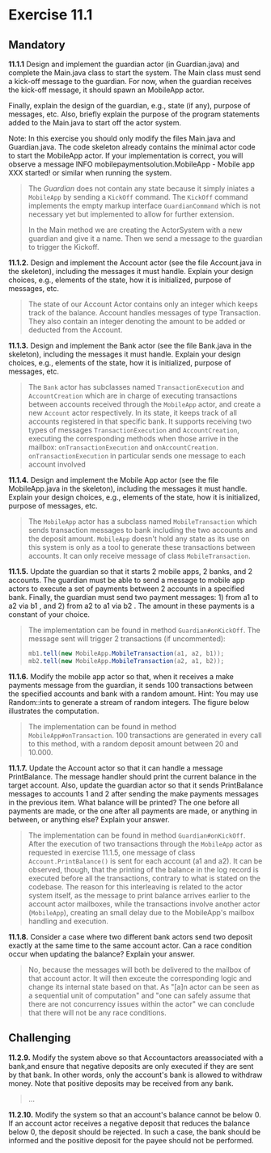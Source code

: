 # Exercise 11.1

## Mandatory

**11.1.1** Design and implement the guardian actor (in Guardian.java) and complete the Main.java class to start the system. The Main class must send a kick-off message to the guardian. For now, when the guardian receives the kick-off message, it should spawn an MobileApp actor.

Finally, explain the design of the guardian, e.g., state (if any), purpose of messages, etc. Also, briefly explain the purpose of the program statements added to the Main.java to start off the actor system.


Note: In this exercise you should only modify the files Main.java and Guardian.java. The code skeleton already contains the minimal actor code to start the MobileApp actor. If your implementation is correct, you will observe a message INFO mobilepaymentsolution.MobileApp - Mobile app XXX started! or similar when running the system.

> The _Guardian_ does not contain any state because it simply iniates a `MobileApp` by sending a `KickOff` command. The `KickOff` command implements the empty markup interface `GuardianCommand` which is not necessary yet but implemented to allow for further extension.
> 
> In the Main method we are creating the ActorSystem with a new guardian and give it a name. Then we send a message to the guardian to trigger the Kickoff.


**11.1.2.** Design and implement the Account actor (see the file Account.java in the skeleton), including the messages it must handle. Explain your design choices, e.g., elements of the state, how it is initialized, purpose of messages, etc.

> The state of our Account Actor contains only an integer which keeps track of the balance. Account handles messages of type Transaction. They also contain an integer denoting the amount to be added or deducted from the Account.


**11.1.3.** Design and implement the Bank actor (see the file Bank.java in the skeleton), including the messages it must handle. Explain your design choices, e.g., elements of the state, how it is initialized, purpose of messages, etc.

> The `Bank` actor has subclasses named `TransactionExecution` and `AccountCreation` which are in charge of executing transactions between accounts received through the `MobileApp` actor, and create a new `Account` actor respectively. In its state, it keeps track of all accounts registered in that specific bank.
> It supports receiving two types of messages `TransactionExecution` and `AccountCreation`, executing the corresponding methods when those arrive in the mailbox: `onTransactionExecution` and `onAccountCreation`. `onTransactionExecution` in particular sends one message to each account involved

**11.1.4.** Design and implement the Mobile App actor (see the file MobileApp.java in the skeleton), including the messages it must handle. Explain your design choices, e.g., elements of the state, how it is initialized, purpose of messages, etc.

> The `MobileApp` actor has a subclass named `MobileTransaction` which sends transaction messages to bank including the two accounts and the deposit amount. `MobileApp` doesn't hold any state as its use on this system is only as a tool to generate these transactions between accounts. It can only receive message of class `MobileTransaction`.

**11.1.5.** Update the guardian so that it starts 2 mobile apps, 2 banks, and 2 accounts. The guardian must be able to send a message to mobile app actors to execute a set of payments between 2 accounts in a specified bank. Finally, the guardian must send two payment messages: 1) from a1 to a2 via b1 , and 2) from a2 to a1 via b2 . The amount in these payments is a constant of your choice.

> The implementation can be found in method `Guardian#onKickOff`. The message sent will trigger 2 transactions (if uncommented):
> ```java
> mb1.tell(new MobileApp.MobileTransaction(a1, a2, b1));
> mb2.tell(new MobileApp.MobileTransaction(a2, a1, b2));
> ```

**11.1.6.** Modify the mobile app actor so that, when it receives a make payments message from the guardian, it sends 100 transactions between the specified accounts and bank with a random amount. Hint: You may use Random::ints to generate a stream of random integers. The figure below illustrates the computation.

> The implementation can be found in method `MobileApp#onTransaction`. 100 transactions are generated in every call to this method, with a random deposit amount between 20 and 10.000.

**11.1.7.** Update the Account actor so that it can handle a message PrintBalance. The message handler should print the current balance in the target account. Also, update the guardian actor so that it sends PrintBalance messages to accounts 1 and 2 after sending the make payments messages in the previous item.
What balance will be printed? The one before all payments are made, or the one after all payments are made, or anything in between, or anything else? Explain your answer.

> The implementation can be found in method `Guardian#onKickOff`. After the execution of two transactions through the `MobileApp` actor as requested in exercise 11.1.5, one message of class `Account.PrintBalance()` is sent for each account (a1 and a2).
> It can be observed, though, that the printing of the balance in the log record is executed before all the transactions, contrary to what is stated on the codebase. The reason for this interleaving is related to the actor system itself, as the message to print balance arrives earlier to the account actor mailboxes, while the transactions involve another actor (`MobileApp`), creating an small delay due to the MobileApp's mailbox handling and execution.

**11.1.8.** Consider a case where two different bank actors send two deposit exactly at the same time to the same account actor. Can a race condition occur when updating the balance? Explain your answer.

> No, because the messages will both be delivered to the mailbox of that account actor. It will then exceute the corresponding logic and change its internal state based on that. As "[a]n actor can be seen as a sequential unit of computation" and "one can safely assume that there are not concurrency issues within the actor" we can conclude that there will not be any race conditions.

## Challenging
**11.2.9.** Modify the system above so that Accountactors areassociated with a bank,and ensure that negative deposits are only executed if they are sent by that bank. In other words, only the account's bank is allowed to withdraw money. Note that positive deposits may be received from any bank.

>...

**11.2.10.** Modify the system so that an account's balance cannot be below 0. If an account actor receives a negative deposit that reduces the balance below 0, the deposit should be rejected. In such a case, the bank should be informed and the positive deposit for the payee should not be performed.
